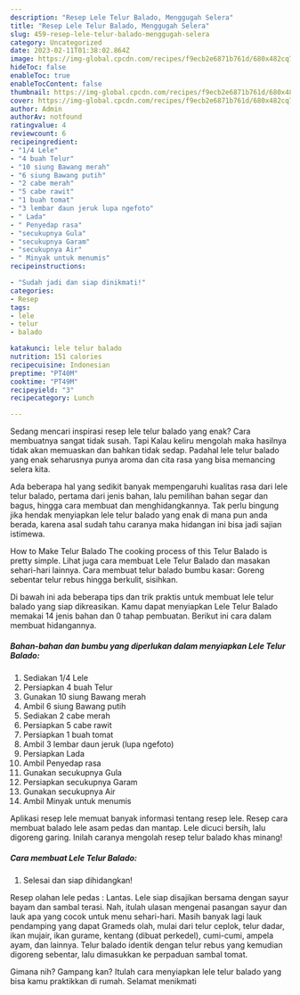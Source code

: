 ```yaml
---
description: "Resep Lele Telur Balado, Menggugah Selera"
title: "Resep Lele Telur Balado, Menggugah Selera"
slug: 459-resep-lele-telur-balado-menggugah-selera
category: Uncategorized
date: 2023-02-11T01:38:02.864Z
image: https://img-global.cpcdn.com/recipes/f9ecb2e6871b761d/680x482cq70/lele-telur-balado-foto-resep-utama.jpg
hideToc: false
enableToc: true
enableTocContent: false
thumbnail: https://img-global.cpcdn.com/recipes/f9ecb2e6871b761d/680x482cq70/lele-telur-balado-foto-resep-utama.jpg
cover: https://img-global.cpcdn.com/recipes/f9ecb2e6871b761d/680x482cq70/lele-telur-balado-foto-resep-utama.jpg
author: Admin
authorAv: notfound
ratingvalue: 4
reviewcount: 6
recipeingredient:
- "1/4 Lele"
- "4 buah Telur"
- "10 siung Bawang merah"
- "6 siung Bawang putih"
- "2 cabe merah"
- "5 cabe rawit"
- "1 buah tomat"
- "3 lembar daun jeruk lupa ngefoto"
- " Lada"
- " Penyedap rasa"
- "secukupnya Gula"
- "secukupnya Garam"
- "secukupnya Air"
- " Minyak untuk menumis"
recipeinstructions:

- "Sudah jadi dan siap dinikmati!"
categories:
- Resep
tags:
- lele
- telur
- balado

katakunci: lele telur balado 
nutrition: 151 calories
recipecuisine: Indonesian
preptime: "PT40M"
cooktime: "PT49M"
recipeyield: "3"
recipecategory: Lunch

---
```



Sedang mencari inspirasi resep lele telur balado yang enak? Cara membuatnya sangat tidak susah. Tapi Kalau keliru mengolah maka hasilnya tidak akan memuaskan dan bahkan tidak sedap. Padahal lele telur balado yang enak seharusnya punya aroma dan cita rasa yang bisa memancing selera kita.


Ada beberapa hal yang sedikit banyak mempengaruhi kualitas rasa dari lele telur balado, pertama dari jenis bahan, lalu pemilihan bahan segar dan bagus, hingga cara membuat dan menghidangkannya. Tak perlu bingung jika hendak menyiapkan lele telur balado yang enak di mana pun anda berada, karena asal sudah tahu caranya maka hidangan ini bisa jadi sajian istimewa.

How to Make Telur Balado The cooking process of this Telur Balado is pretty simple. Lihat juga cara membuat Lele Telur Balado dan masakan sehari-hari lainnya. Cara membuat telur balado bumbu kasar: Goreng sebentar telur rebus hingga berkulit, sisihkan.


Di bawah ini ada beberapa tips dan trik praktis untuk membuat lele telur balado yang siap dikreasikan. Kamu dapat menyiapkan Lele Telur Balado memakai 14 jenis bahan dan 0 tahap pembuatan. Berikut ini cara dalam membuat hidangannya.

<!--inarticleads1-->

##### Bahan-bahan dan bumbu yang diperlukan dalam menyiapkan Lele Telur Balado:

1. Sediakan 1/4 Lele
1. Persiapkan 4 buah Telur
1. Gunakan 10 siung Bawang merah
1. Ambil 6 siung Bawang putih
1. Sediakan 2 cabe merah
1. Persiapkan 5 cabe rawit
1. Persiapkan 1 buah tomat
1. Ambil 3 lembar daun jeruk (lupa ngefoto)
1. Persiapkan  Lada
1. Ambil  Penyedap rasa
1. Gunakan secukupnya Gula
1. Persiapkan secukupnya Garam
1. Gunakan secukupnya Air
1. Ambil  Minyak untuk menumis


Aplikasi resep lele memuat banyak informasi tentang resep lele. Resep cara membuat balado lele asam pedas dan mantap. Lele dicuci bersih, lalu digoreng garing. Inilah caranya mengolah resep telur balado khas minang! 

<!--inarticleads2-->

##### Cara membuat Lele Telur Balado:


1. Selesai dan siap dihidangkan!

Resep olahan lele pedas : Lantas. Lele siap disajikan bersama dengan sayur bayam dan sambal terasi. Nah, itulah ulasan mengenai pasangan sayur dan lauk apa yang cocok untuk menu sehari-hari. Masih banyak lagi lauk pendamping yang dapat Grameds olah, mulai dari telur ceplok, telur dadar, ikan mujair, ikan gurame, kentang (dibuat perkedel), cumi-cumi, ampela ayam, dan lainnya. Telur balado identik dengan telur rebus yang kemudian digoreng sebentar, lalu dimasukkan ke perpaduan sambal tomat. 

Gimana nih? Gampang kan? Itulah cara menyiapkan lele telur balado yang bisa kamu praktikkan di rumah. Selamat menikmati
